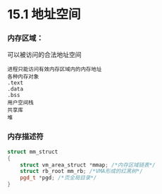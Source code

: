 # 15.1 地址空间
### 内存区域：
可以被访问的合法地址空间
```
进程只能访问有效内存区域内的内存地址
各种内存对象
.text
.data
.bss
用户空间栈
共享库
堆
```

### 内存描述符
```c++
struct mm_struct
{
    struct vm_area_struct *mmap; /*内存区域链表*/
    struct rb_root mm_rb; /*VMA形成的红黑树*/
    pgd_t *pgd; /*页全局目录*/
}
```
